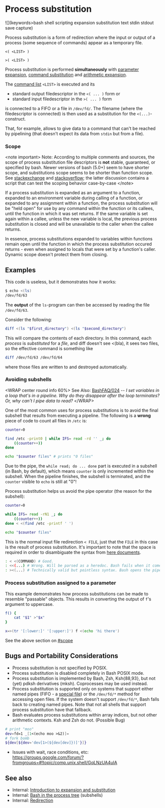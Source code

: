 # Process substitution

![](keywords>bash shell scripting expansion substitution text stdin stdout save capture)

Process substitution is a form of redirection where the input or output
of a process (some sequence of commands) appear as a temporary file.

    <( <LIST> )

    >( <LIST> )

Process substitution is performed **simultaneously** with [parameter
expansion](/syntax/pe), [command
substitution](/syntax/expansion/cmdsubst) and [arithmetic
expansion](/syntax/expansion/arith).

The [command list](/syntax/basicgrammar#lists) `<LIST>` is executed and
its

-   standard output filedescriptor in the `<( ... )` form or
-   standard input filedescriptor in the `>( ... )` form

is connected to a FIFO or a file in `/dev/fd/`. The filename (where the
filedescriptor is connected) is then used as a substitution for the
`<(...)`-construct.

That, for example, allows to give data to a command that can\'t be
reached by pipelining (that doesn\'t expect its data from `stdin` but
from a file).

### Scope

\<note important\> Note: According to multiple comments and sources, the
scope of process substitution file descriptors is **not** stable,
guaranteed, or specified by bash. Newer versions of bash (5.0+) seem to
have shorter scope, and substitutions scope seems to be shorter than
function scope. See
[stackexchange](https://unix.stackexchange.com/questions/425456/conditional-process-substitution)
and
[stackoverflow](https://stackoverflow.com/questions/46660020/bash-what-is-the-scope-of-the-process-substitution);
the latter discussion contains a script that can test the scoping
behavior case-by-case \</note\>

If a process substitution is expanded as an argument to a function,
expanded to an environment variable during calling of a function, or
expanded to any assignment within a function, the process substitution
will be \"held open\" for use by any command within the function or its
callees, until the function in which it was set returns. If the same
variable is set again within a callee, unless the new variable is local,
the previous process substitution is closed and will be unavailable to
the caller when the callee returns.

In essence, process substitutions expanded to variables within functions
remain open until the function in which the process substitution occured
returns - even when assigned to locals that were set by a function\'s
caller. Dynamic scope doesn\'t protect them from closing.

## Examples

This code is useless, but it demonstrates how it works:

``` bash
$ echo <(ls)
/dev/fd/63
```

The **output** of the `ls`-program can then be accessed by reading the
file `/dev/fd/63`.

Consider the following:

``` bash
diff <(ls "$first_directory") <(ls "$second_directory")
```

This will compare the contents of each directory. In this command, each
*process* is *substituted* for a *file*, and diff doesn\'t see \<(bla),
it sees two files, so the effective command is something like

``` bash
diff /dev/fd/63 /dev/fd/64
```

where those files are written to and destroyed automatically.

### Avoiding subshells

\<WRAP center round info 60%\> See Also:
[BashFAQ/024](http://mywiki.wooledge.org/BashFAQ/024) \-- *I set
variables in a loop that\'s in a pipeline. Why do they disappear after
the loop terminates? Or, why can\'t I pipe data to read?* \</WRAP\>

One of the most common uses for process substitutions is to avoid the
final subshell that results from executing a pipeline. The following is
a **wrong** piece of code to count all files in `/etc` is:

``` bash
counter=0

find /etc -print0 | while IFS= read -rd '' _; do
    ((counter++))
done

echo "$counter files" # prints "0 files"
```

Due to the pipe, the `while read; do ... done` part is executed in a
subshell (in Bash, by default), which means `counter` is only
incremented within the subshell. When the pipeline finishes, the
subshell is terminated, and the `counter` visible to `echo` is still at
\"0\"!

Process substitution helps us avoid the pipe operator (the reason for
the subshell):

``` bash
counter=0

while IFS= read -rN1 _; do
    ((counter++))
done < <(find /etc -printf ' ')

echo "$counter files"
```

This is the normal input file redirection `< FILE`, just that the `FILE`
in this case is the result of process substitution. It\'s important to
note that the space is required in order to disambiguate the syntax from
[here documents](/syntax/redirection#here_documents).

``` bash
: < <(COMMAND) # Good.
: <<(...) # Wrong. Will be parsed as a heredoc. Bash fails when it comes across the unquoted metacharacter ''(''
: ><(...) # Technically valid but pointless syntax. Bash opens the pipe for writing, while the commands within the process substitution have their stdout connected to the pipe.
```

### Process substitution assigned to a parameter

This example demonstrates how process substitutions can be made to
resemble \"passable\" objects. This results in converting the output of
`f`\'s argument to uppercase.

``` bash
f() {
    cat "$1" >"$x"
}

x=>(tr '[:lower:]' '[:upper:]') f <(echo 'hi there')
```

See the above section on [#scope](#scope)

## Bugs and Portability Considerations

-   Process substitution is not specified by POSIX.
-   Process substitution is disabled completely in Bash POSIX mode.
-   Process substitution is implemented by Bash, Zsh, Ksh{88,93}, but
    not (yet) pdksh derivatives (mksh). Coprocesses may be used instead.
-   Process substitution is supported only on systems that support
    either named pipes (FIFO - a [special
    file](/dict/terms/special_file)) or the `/dev/fd/*` method for
    accessing open files. If the system doesn\'t support `/dev/fd/*`,
    Bash falls back to creating named pipes. Note that not all shells
    that support process substitution have that fallback.
-   Bash evaluates process substitutions within array indices, but not
    other arithmetic contexts. Ksh and Zsh do not. (Possible Bug)

``` bash
# print "moo"
dev=fd=1 _[1<(echo moo >&2)]=
# fork bomb
${dev[${dev='dev[1>(${dev[dev]})]'}]}
```

-   Issues with wait, race conditions, etc:
    <https://groups.google.com/forum/?fromgroups=#!topic/comp.unix.shell/GqLNzUA4ulA>

## See also

-   Internal: [Introduction to expansion and
    substitution](/syntax/expansion/intro)
-   Internal: [Bash in the process tree](/scripting/processtree)
    (subshells)
-   Internal: [Redirection](/syntax/redirection)
